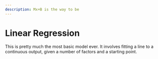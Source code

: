 ```yaml
---
description: Mx+B is the way to be
---
```


# Linear Regression

This is pretty much the most basic model ever.  It involves fitting a line to a continuous output, given a number of factors and a starting point.